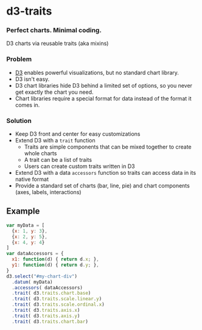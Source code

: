 # d3-traits

### Perfect charts. Minimal coding.

D3 charts via reusable traits (aka mixins)

### Problem

* [D3][d3] enables powerful visualizations, but no standard chart library.
* D3 isn't easy.
* D3 chart libraries hide D3 behind a limited set of options, so you never get exactly the chart you need.
* Chart libraries require a special format for data instead of the format it comes in.

### Solution

* Keep D3 front and center for easy customizations
* Extend D3 with a `trait` function
  * Traits are simple components that can be mixed together to create whole charts
  * A trait can be a list of traits
  * Users can create custom traits written in D3
* Extend D3 with a data `accessors` function so traits can access data in its native format
* Provide a standard set of charts (bar, line, pie) and chart components (axes, labels, interactions)

## Example

```javascript
var myData = [
  {x: 1, y: 3},
  {x: 2, y: 5},
  {x: 4, y: 4}
]
var dataAccessors = {
  x1: function(d) { return d.x; },
  y1: function(d) { return d.y; },
}
d3.select("#my-chart-div")
  .datum( myData)
  .accessors( dataAccessors)
  .trait( d3.traits.chart.base)
  .trait( d3.traits.scale.linear.y)
  .trait( d3.traits.scale.ordinal.x)
  .trait( d3.traits.axis.x)
  .trait( d3.traits.axis.y)
  .trait( d3.traits.chart.bar)
```

[d3]: http://d3js.org/
[scala]: http://scala-lang.org/

